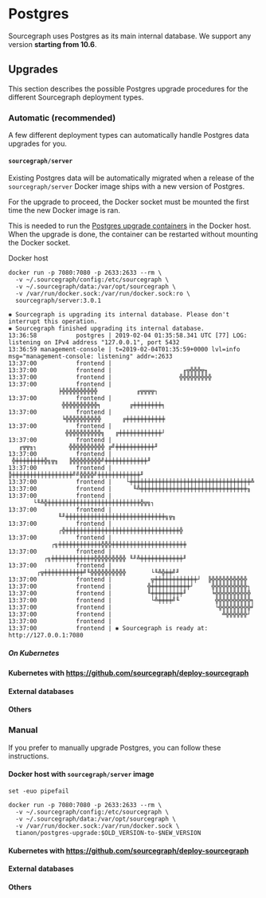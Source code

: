 # Postgres

Sourcegraph uses Postgres as its main internal database. We support any version **starting from 10.6**.

## Upgrades

This section describes the possible Postgres upgrade procedures for the different Sourcegraph deployment types.

### Automatic (recommended)

A few different deployment types can automatically handle Postgres data upgrades for you.

#### `sourcegraph/server`

Existing Postgres data will be automatically migrated when a release of the `sourcegraph/server` Docker image ships with a new version of Postgres.

For the upgrade to proceed, the Docker socket must be mounted the first time the new Docker image is ran.

This is needed to run the [Postgres upgrade containers](https://github.com/tianon/docker-postgres-upgrade) in the
Docker host. When the upgrade is done, the container can be restarted without mounting the Docker socket.

Docker host

```console
docker run -p 7080:7080 -p 2633:2633 --rm \
  -v ~/.sourcegraph/config:/etc/sourcegraph \
  -v ~/.sourcegraph/data:/var/opt/sourcegraph \
  -v /var/run/docker.sock:/var/run/docker.sock:ro \
  sourcegraph/server:3.0.1

✱ Sourcegraph is upgrading its internal database. Please don't interrupt this operation.
✱ Sourcegraph finished upgrading its internal database.
13:36:58           postgres | 2019-02-04 01:35:58.341 UTC [77] LOG:  listening on IPv4 address "127.0.0.1", port 5432
13:36:59 management-console | t=2019-02-04T01:35:59+0000 lvl=info msg="management-console: listening" addr=:2633
13:37:00           frontend |
13:37:00           frontend |                    ╓╦╬╬╬╦╖
13:37:00           frontend |                   ╬╬╬╬╬╬╬╬╬
13:37:00           frontend |                  ╞╬╬╬╬╬╬╬╬╬╬           ╓╦╦╦╦┐
13:37:00           frontend |                   ╬╬╬╬╬╬╬╬╬╬╕        ╔╪╪╪╪╪╪╪╪╕
13:37:00           frontend |                   ╘╬╬╬╬╬╬╬╬╬╬      ╔╪╪╪╪╪╪╪╪╪╪╪
13:37:00           frontend |                    ╬╬╬╬╬╬╬╬╬╬╗   ╔╪╪╪╪╪╪╪╪╪╪╪╪┘
13:37:00           frontend |       ╓╦╦╖┐         ╬╬╬╬╬╬╬╬╬╬ ╔╝╪╪╪╪╪╪╪╪╪╪╪╜
13:37:00           frontend |     ╬╪╪╪╪╪╪╪╪╬╗╦╖   ╠╬╬╬╬╬╬╬╬╝╪╪╪╪╪╪╪╪╪╪╪╪╜
13:37:00           frontend |    ╠╪╪╪╪╪╪╪╪╪╪╪╪╪╪╪╪╪╝╝╬╬╬╬╝╪╪╪╪╪╪╪╪╪╪╪╪╜
13:37:00           frontend |    └╪╪╪╪╪╪╪╪╪╪╪╪╪╪╪╪╪╪╪╪╪╪╪╪╪╪╪╪╪╪╪╪╪╪╩
13:37:00           frontend |      ╙╩╪╪╪╪╪╪╪╪╪╪╪╪╪╪╪╪╪╪╪╪╪╪╪╪╪╪╪╪╪╪╖
13:37:00           frontend |           └╙╩╬╪╪╪╪╪╪╪╪╪╪╪╪╪╪╪╪╪╪╪╪╪╪╪╪╪╪╬╦╗┐
13:37:00           frontend |                  ╙╜╪╪╪╪╪╪╪╪╪╪╪╪╪╪╪╪╪╪╪╪╪╪╪╪╪╪╪╪╗╦╖
13:37:00           frontend |                  ┌╬╪╪╪╪╪╪╪╪╪╪╪╪╪╪╪╪╪╪╪╪╪╪╪╪╪╪╪╪╪╪╪╪╬
13:37:00           frontend |                ┌╗╪╪╪╪╪╪╪╪╪╪╪╪╬╬╬╪╪╪╪╪╪╪╪╪╪╪╪╪╪╪╪╪╪╪╪╪
13:37:00           frontend |              ┌╗╪╪╪╪╪╪╪╪╪╪╪╪╬╬╬╬╬╬╬╬╬ ╙╜╩╪╪╪╪╪╪╪╪╪╪╪╪╜
13:37:00           frontend |            ┌╦╪╪╪╪╪╪╪╪╪╪╪╝╙╬╬╬╬╬╬╬╬╬╬       └╙╩╬╪╪╝╜
13:37:00           frontend |           ╦╪╪╪╪╪╪╪╪╪╪╪╪┘  ╠╬╬╬╬╬╬╬╬╬╬
13:37:00           frontend |          ╬╪╪╪╪╪╪╪╪╪╪╪┘     ╬╬╬╬╬╬╬╬╬╬┐
13:37:00           frontend |          ╙╪╪╪╪╪╪╪╪╪╜       ╘╬╬╬╬╬╬╬╬╬╬
13:37:00           frontend |           └╩╪╪╪╪╝╙          ╬╬╬╬╬╬╬╬╬╬╕
13:37:00           frontend |                             └╬╬╬╬╬╬╬╬╬╛
13:37:00           frontend |                               ╩╬╬╬╬╬╬┘
13:37:00           frontend |
13:37:00           frontend | ✱ Sourcegraph is ready at: http://127.0.0.1:7080
```

##### On Kubernetes


#### Kubernetes with https://github.com/sourcegraph/deploy-sourcegraph



#### External databases

#### Others

### Manual

If you prefer to manually upgrade Postgres, you can follow these instructions.

#### Docker host with `sourcegraph/server` image

```shell
set -euo pipefail

docker run -p 7080:7080 -p 2633:2633 --rm \
  -v ~/.sourcegraph/config:/etc/sourcegraph \
  -v ~/.sourcegraph/data:/var/opt/sourcegraph \
  -v /var/run/docker.sock:/var/run/docker.sock \
  tianon/postgres-upgrade:$OLD_VERSION-to-$NEW_VERSION
```

#### Kubernetes with https://github.com/sourcegraph/deploy-sourcegraph

#### External databases

#### Others

